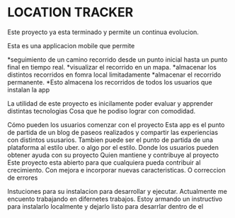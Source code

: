 LOCATION TRACKER
================

Este proyecto ya esta terminado y permite un continua evolucion.

Esta es una applicacion mobile que permite 

*seguimiento de un camino recorrido desde un punto inicial hasta un punto final en tiempo real. 
*visualizar el recorrido en un mapa.
*almacenar los distintos recorridos en fomra local limitadamente 
*almacenar el recorrido permanente.
*Esto almacena los recorridos de todos los usuarios que instalan la app

La utilidad de este proyecto es inicilamente poder evaluar y apprender distintas tecnologias
Cosa que he podiso lograr con comodidad.

Cómo pueden los usuarios comenzar con el proyecto
Esta app es el punto de partida de un blog de paseos realizados y compartir las experiencias con distintos ususarios.
Tambien puede ser el punto de partida de una plataforma al estilo uber. o algo por el estilo.
Donde los usuarios pueden obtener ayuda con su proyecto
Quien mantiene y contribuye al proyecto
Este proyecto esta abierto para que cualquiera pueda contribuir al crecimiento. Con mejora e incorporar nuevas caracteristicas. O  correccion de errores

Instuciones para su instalacion para desarrollar y ejecutar.
Actualmente me encuento trabajando en difernetes trabajos. 
Estoy armando un  instructivo para instalarlo localmente y dejarlo listo para desarrlar dentro de el
